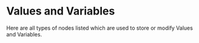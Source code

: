# Values and Variables

Here are all types of nodes listed which are used to store or modify Values and Variables.

